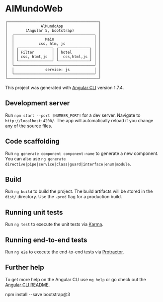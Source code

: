 # AlMundoWeb


	┌─────────────────────────────────────────┐
	│               AlMundoApp                │
	│        (Angular 5, bootstrap)           │
	│  ┌────────────────────────────────────┐ │
	│  │              Main                  │ │
	│  │           css, htm, js             │ │
	│  │ ┌───────────────┐ ┌──────────────┐ │ │
	│  │ │ Filter        │ │ hotel        │ │ │
	│  │ │ css, htmt,js  │ │  css,html,js │ │ │
	│  │ └───────────────┘ └──────────────┘ │ │
	│  └────────────────────────────────────┘ │
	│  │              service: js           │ │
	│  └────────────────────────────────────┘ │
	└─────────────────────────────────────────┘


This project was generated with [Angular CLI](https://github.com/angular/angular-cli) version 1.7.4.

## Development server

Run `npm start --port [NUMBER_PORT]` for a dev server. Navigate to `http://localhost:4200/`. The app will automatically reload if you change any of the source files.

## Code scaffolding

Run `ng generate component component-name` to generate a new component. You can also use `ng generate directive|pipe|service|class|guard|interface|enum|module`.

## Build

Run `ng build` to build the project. The build artifacts will be stored in the `dist/` directory. Use the `-prod` flag for a production build.

## Running unit tests

Run `ng test` to execute the unit tests via [Karma](https://karma-runner.github.io).

## Running end-to-end tests

Run `ng e2e` to execute the end-to-end tests via [Protractor](http://www.protractortest.org/).

## Further help

To get more help on the Angular CLI use `ng help` or go check out the [Angular CLI README](https://github.com/angular/angular-cli/blob/master/README.md).



npm install --save bootstrap@3 
